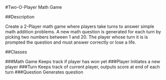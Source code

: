 #Two-O-Player Math Game

##Description

Create a 2-Player math game where players take turns to answer simple math addition problems. A new math question is generated for each turn by picking two numbers between 1 and 20. The player whose turn it is is prompted the question and must answer correctly or lose a life.


##Classes

###Math Game
Keeps track if player has won yet
###Player
Initiates a new player
###Turn
Keeps track of current player, outputs score at end of each turn
###Question
Generates question
